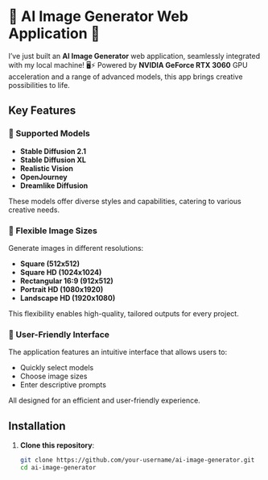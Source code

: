 # 🚀 AI Image Generator Web Application 🚀

I’ve just built an **AI Image Generator** web application, seamlessly integrated with my local machine! 🖥️⚡ Powered by **NVIDIA GeForce RTX 3060** GPU acceleration and a range of advanced models, this app brings creative possibilities to life.

## Key Features

### 🔹 Supported Models
- **Stable Diffusion 2.1**
- **Stable Diffusion XL**
- **Realistic Vision**
- **OpenJourney**
- **Dreamlike Diffusion**

These models offer diverse styles and capabilities, catering to various creative needs.

### 🔹 Flexible Image Sizes
Generate images in different resolutions:
- **Square (512x512)**
- **Square HD (1024x1024)**
- **Rectangular 16:9 (912x512)**
- **Portrait HD (1080x1920)**
- **Landscape HD (1920x1080)**

This flexibility enables high-quality, tailored outputs for every project.

### 🔹 User-Friendly Interface
The application features an intuitive interface that allows users to:
- Quickly select models
- Choose image sizes
- Enter descriptive prompts

All designed for an efficient and user-friendly experience.

## Installation

1. **Clone this repository**:
   ```bash
   git clone https://github.com/your-username/ai-image-generator.git
   cd ai-image-generator

